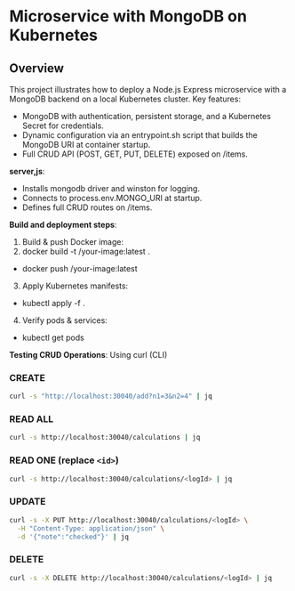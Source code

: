 # Microservice with MongoDB on Kubernetes


## Overview

This project illustrates how to deploy a Node.js Express microservice with a MongoDB backend on a local Kubernetes cluster. Key features:

-	MongoDB with authentication, persistent storage, and a Kubernetes Secret for credentials.
-	Dynamic configuration via an entrypoint.sh script that builds the MongoDB URI at container startup.
-	Full CRUD API (POST, GET, PUT, DELETE) exposed on /items.



**server,js**:
-	Installs mongodb driver and winston for logging.
-	Connects to process.env.MONGO_URI at startup.
-	Defines full CRUD routes on /items.



**Build and deployment steps**:
1.	Build & push Docker image:
2.	docker build -t <your-registry>/your-image:latest . 
- docker push <your-registry>/your-image:latest
3.	Apply Kubernetes manifests:
- kubectl apply -f .
4. Verify pods & services:
- kubectl get pods




**Testing CRUD Operations**:
 Using curl (CLI)
### CREATE
```bash
curl -s "http://localhost:30040/add?n1=3&n2=4" | jq

  ```

### READ ALL
```bash
curl -s http://localhost:30040/calculations | jq

```

### READ ONE (replace `<id>`)
```bash
curl -s http://localhost:30040/calculations/<logId> | jq

```

### UPDATE
```bash
curl -s -X PUT http://localhost:30040/calculations/<logId> \
  -H "Content-Type: application/json" \
  -d '{"note":"checked"}' | jq
  ```

### DELETE
```bash
curl -s -X DELETE http://localhost:30040/calculations/<logId> | jq

```








